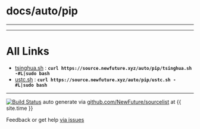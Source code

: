 
# docs/auto/pip
---



---

# All Links

* [tsinghua.sh](tsinghua.sh) : **`curl https://source.newfuture.xyz/auto/pip/tsinghua.sh -#L|sudo bash`** 
* [ustc.sh](ustc.sh) : **`curl https://source.newfuture.xyz/auto/pip/ustc.sh -#L|sudo bash`** 

---

[![Build Status](https://travis-ci.org/NewFuture/sourcelist.svg?branch=master)](https://travis-ci.org/NewFuture/sourcelist)
auto generate via [github.com/NewFuture/sourcelist](https://github.com/NewFuture/sourcelist) at {{ site.time }}

Feedback or get help [via issues](https://github.com/NewFuture/sourcelist/issues)
